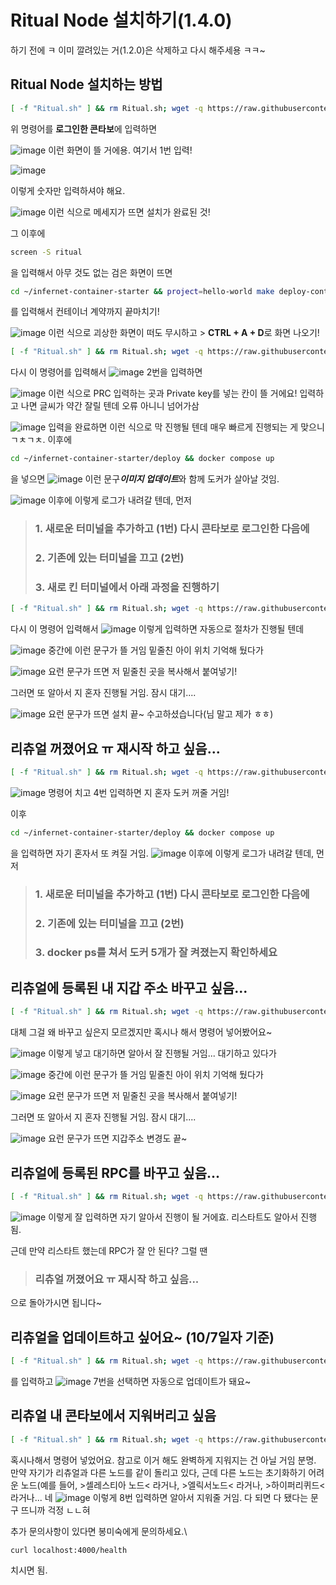 # Ritual Node 설치하기(1.4.0)
하기 전에 ㅋ 이미 깔려있는 거(1.2.0)은 삭제하고 다시 해주세용 ㅋㅋ~

## Ritual Node 설치하는 방법
```bash
[ -f "Ritual.sh" ] && rm Ritual.sh; wget -q https://raw.githubusercontent.com/byonjuk/Ritual_Node/main/Ritual.sh && chmod +x Ritual.sh && ./Ritual.sh
```
위 명령어를 **로그인한 콘타보**에 입력하면

![image](https://github.com/user-attachments/assets/d420f447-ebee-48a3-b134-d782dffa8111)
이런 화면이 뜰 거에용. 여기서 1번 입력!

![image](https://github.com/user-attachments/assets/55d21ae6-f6b7-471b-b72a-21c6696af25d)

이렇게 숫자만 입력하셔야 해요.

![image](https://github.com/user-attachments/assets/b040e024-406d-4590-a76f-d0e2e3873510)
이런 식으로 메세지가 뜨면 설치가 완료된 것!

그 이후에
```bash
screen -S ritual
```
을 입력해서 아무 것도 없는 검은 화면이 뜨면
```bash
cd ~/infernet-container-starter && project=hello-world make deploy-container
```
를 입력해서 컨테이너 계약까지 끝마치기!

![image](https://github.com/user-attachments/assets/59008c6a-2dc4-424a-9772-393d6cd87d65)
이런 식으로 괴상한 화면이 떠도 무시하고 > **CTRL + A + D**로 화면 나오기!

```bash
[ -f "Ritual.sh" ] && rm Ritual.sh; wget -q https://raw.githubusercontent.com/byonjuk/Ritual_Node/main/Ritual.sh && chmod +x Ritual.sh && ./Ritual.sh
```
다시 이 명령어를 입력해서
![image](https://github.com/user-attachments/assets/7a22a90b-1e6b-4fa3-b3c3-2b87618a36f3)
2번을 입력하면

![image](https://github.com/user-attachments/assets/7b2e7d37-dcc1-4bfc-a99f-010a0acc980e)
이런 식으로 PRC 입력하는 곳과 Private key를 넣는 칸이 뜰 거에요!
입력하고 나면 글씨가 약간 잘릴 텐데 오류 아니니 넘어가삼

![image](https://github.com/user-attachments/assets/6c3cb998-7561-4b2f-a3a4-c9cc38e4d4b3)
입력을 완료하면 이런 식으로 막 진행될 텐데 매우 빠르게 진행되는 게 맞으니 ㄱㅊㄱㅊ. 이후에
```bash
cd ~/infernet-container-starter/deploy && docker compose up
```
을 넣으면
![image](https://github.com/user-attachments/assets/d8892654-4dd8-4375-bee9-b957b0ca28f8)
이런 문구***이미지 업데이트***와 함께 도커가 살아날 것임.

![image](https://github.com/user-attachments/assets/d924dadc-bf84-4c15-9576-5d7a62a36b2b)
이후에 이렇게 로그가 내려갈 텐데, 먼저 
> ### 1. 새로운 터미널을 추가하고 (1번) 다시 콘타보로 로그인한 다음에
> ### 2. 기존에 있는 터미널을 끄고 (2번)
> ### 3. 새로 킨 터미널에서 아래 과정을 진행하기

```bash
[ -f "Ritual.sh" ] && rm Ritual.sh; wget -q https://raw.githubusercontent.com/byonjuk/Ritual_Node/main/Ritual.sh && chmod +x Ritual.sh && ./Ritual.sh
```
다시 이 명령어 입력해서
![image](https://github.com/user-attachments/assets/d1e269e8-a277-4132-8c61-465c283aeb6e)
이렇게 입력하면 자동으로 절차가 진행될 텐데

![image](https://github.com/user-attachments/assets/153c73b9-ba5d-4dbe-ae8b-0f4d9f8465bf)
중간에 이런 문구가 뜰 거임 밑줄친 아이 위치 기억해 뒀다가

![image](https://github.com/user-attachments/assets/fba3a503-0b73-41e5-8fda-a9be04befbbf)
요런 문구가 뜨면 저 밑줄친 곳을 복사해서 붙여넣기!

그러면 또 알아서 지 혼자 진행될 거임. 잠시 대기....

![image](https://github.com/user-attachments/assets/d349b2f2-0023-48ee-84f6-dcb17ca893c8)
요런 문구가 뜨면 설치 끝~ 수고하셨습니다(님 말고 제가 ㅎㅎ)

## 리츄얼 꺼졌어요 ㅠ 재시작 하고 싶음...
```bash
[ -f "Ritual.sh" ] && rm Ritual.sh; wget -q https://raw.githubusercontent.com/byonjuk/Ritual_Node/main/Ritual.sh && chmod +x Ritual.sh && ./Ritual.sh
```
![image](https://github.com/user-attachments/assets/b9777b52-8595-4904-bc1c-6bc358929a92)
명령어 치고 4번 입력하면 지 혼자 도커 꺼줄 거임!

이후
```bash
cd ~/infernet-container-starter/deploy && docker compose up
```
을 입력하면 자기 혼자서 또 켜질 거임.
![image](https://github.com/user-attachments/assets/d924dadc-bf84-4c15-9576-5d7a62a36b2b)
이후에 이렇게 로그가 내려갈 텐데, 먼저 
> ### 1. 새로운 터미널을 추가하고 (1번) 다시 콘타보로 로그인한 다음에
> ### 2. 기존에 있는 터미널을 끄고 (2번)
> ### 3. docker ps를 쳐서 도커 5개가 잘 켜졌는지 확인하세요

## 리츄얼에 등록된 내 지갑 주소 바꾸고 싶음...
```bash
[ -f "Ritual.sh" ] && rm Ritual.sh; wget -q https://raw.githubusercontent.com/byonjuk/Ritual_Node/main/Ritual.sh && chmod +x Ritual.sh && ./Ritual.sh
```
대체 그걸 왜 바꾸고 싶은지 모르겠지만 혹시나 해서 명령어 넣어봤어요~

![image](https://github.com/user-attachments/assets/ba3151eb-b9e4-45c9-9cd5-e7bae0167b04)
이렇게 넣고 대기하면 알아서 잘 진행될 거임... 대기하고 있다가

![image](https://github.com/user-attachments/assets/153c73b9-ba5d-4dbe-ae8b-0f4d9f8465bf)
중간에 이런 문구가 뜰 거임 밑줄친 아이 위치 기억해 뒀다가

![image](https://github.com/user-attachments/assets/fba3a503-0b73-41e5-8fda-a9be04befbbf)
요런 문구가 뜨면 저 밑줄친 곳을 복사해서 붙여넣기!

그러면 또 알아서 지 혼자 진행될 거임. 잠시 대기....

![image](https://github.com/user-attachments/assets/d349b2f2-0023-48ee-84f6-dcb17ca893c8)
요런 문구가 뜨면 지갑주소 변경도 끝~

## 리츄얼에 등록된 RPC를 바꾸고 싶음...
```bash
[ -f "Ritual.sh" ] && rm Ritual.sh; wget -q https://raw.githubusercontent.com/byonjuk/Ritual_Node/main/Ritual.sh && chmod +x Ritual.sh && ./Ritual.sh
```

![image](https://github.com/user-attachments/assets/a43b16bd-1b58-4837-b5fa-c4ec5f7ceb36)
이렇게 잘 입력하면 자기 알아서 진행이 될 거에효. 리스타트도 알아서 진행됨.

근데 만약 리스타트 했는데 RPC가 잘 안 된다? 그럴 땐 
> ### 리츄얼 꺼졌어요 ㅠ 재시작 하고 싶음...
으로 돌아가시면 됩니다~

## 리츄얼을 업데이트하고 싶어요~ (10/7일자 기준)
```bash
[ -f "Ritual.sh" ] && rm Ritual.sh; wget -q https://raw.githubusercontent.com/byonjuk/Ritual_Node/main/Ritual.sh && chmod +x Ritual.sh && ./Ritual.sh
```
를 입력하고
![image](https://github.com/user-attachments/assets/cd047f6d-bdbb-46a1-9fb1-b83278513c1d)
7번을 선택하면 자동으로 업데이트가 돼요~

## 리츄얼 내 콘타보에서 지워버리고 싶음
```bash
[ -f "Ritual.sh" ] && rm Ritual.sh; wget -q https://raw.githubusercontent.com/byonjuk/Ritual_Node/main/Ritual.sh && chmod +x Ritual.sh && ./Ritual.sh
```
혹시나해서 명령어 넣었어요. 참고로 이거 해도 완벽하게 지워지는 건 아닐 거임 분명. 만약 자기가 리츄얼과 다른 노드를 같이 돌리고 있다, 근데 다른 노드는 초기화하기 어려운 노드(예를 들어, >셀레스티아 노드< 라거나, >엘릭서노드< 라거나, >하이퍼리퀴드< 라거나... 네
![image](https://github.com/user-attachments/assets/fa0f9f0f-86bb-4b25-8083-9f673e0e20f0)
이렇게 8번 입력하면 알아서 지워줄 거임. 다 되면 다 됐다는 문구 뜨니까 걱정 ㄴㄴ혀

추가 문의사항이 있다면 봉미숙에게 문의하세요.\

```bash
curl localhost:4000/health
```
치시면 됨.
